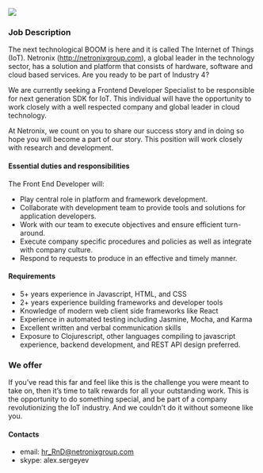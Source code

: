 ![](http://netronixgroup.com/img/assets/sketch-new-8befd89f.png)
### Job Description

The next technological BOOM is here and it is called The Internet of Things (IoT). Netronix (http://netronixgroup.com), a global leader in the technology sector, has a solution and platform that consists of hardware, software and cloud based services. Are you ready to be part of Industry 4?

We are currently seeking a Frontend Developer Specialist to be responsible for next generation SDK for IoT. This individual will have the opportunity to work closely with a well respected company and global leader in cloud technology.    

At Netronix, we count on you to share our success story and in doing so hope you will become a part of our story.  This position will work closely with research and development.

#### Essential duties and responsibilities

The Front End Developer will:
* Play central role in platform and framework development.
* Collaborate with development team to provide tools and solutions for application developers.
* Work with our team to execute objectives and ensure efficient turn-around. 
* Execute company specific procedures and policies as well as integrate with company culture.
* Respond to requests to produce in an effective and timely manner.

#### Requirements
* 5+ years experience in Javascript, HTML, and CSS 
* 2+ years experience building frameworks and developer tools
* Knowledge of modern web client side frameworks like React
* Experience in automated testing including Jasmine, Mocha, and Karma
* Excellent written and verbal communication skills
* Exposure to Clojurescript, other languages compiling to javascript experience, backend development, and REST API design preferred.  

### We offer

If you’ve read this far and feel like this is the challenge you were meant to take on, then it’s time to talk rewards for all your outstanding work.  This is the opportunity to do something special, and be part of a company revolutionizing the IoT industry. And we couldn’t do it without someone like you.



#### Contacts

* email: hr_RnD@netronixgroup.com
* skype: alex.sergeyev
